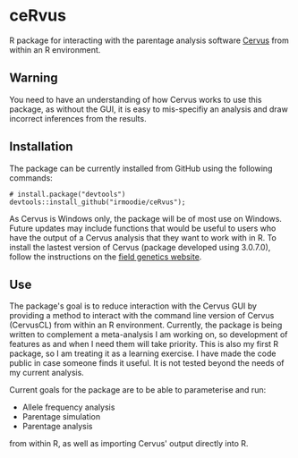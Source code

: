 # ceRvus
R package for interacting with the parentage analysis software [Cervus](http://www.fieldgenetics.com/pages/aboutCervus_Overview.jsp) from within an R environment.

## Warning
You need to have an understanding of how Cervus works to use this package, as without the GUI, it is easy to mis-specifiy an analysis and draw incorrect inferences from the results.

## Installation
The package can be currently installed from GitHub using the following commands:
```
# install.package("devtools")
devtools::install_github("irmoodie/ceRvus");
```
As Cervus is Windows only, the package will be of most use on Windows. Future updates may include functions that would be useful to users who have the output of a Cervus analysis that they want to work with in R. To install the lastest version of Cervus (package developed using 3.0.7.0), follow the instructions on the [field genetics website](http://www.fieldgenetics.com/pages/aboutCervus_Overview.jsp).

## Use
The package's goal is to reduce interaction with the Cervus GUI by providing a method to interact with the command line version of Cervus (CervusCL) from within an R environment. Currently, the package is being written to complement a meta-analysis I am working on, so development of features as and when I need them will take priority. This is also my first R package, so I am treating it as a learning exercise. I have made the code public in case someone finds it useful. It is not tested beyond the needs of my current analysis.

Current goals for the package are to be able to parameterise and run:

- Allele frequency analysis
- Parentage simulation
- Parentage analysis

from within R, as well as importing Cervus' output directly into R.
